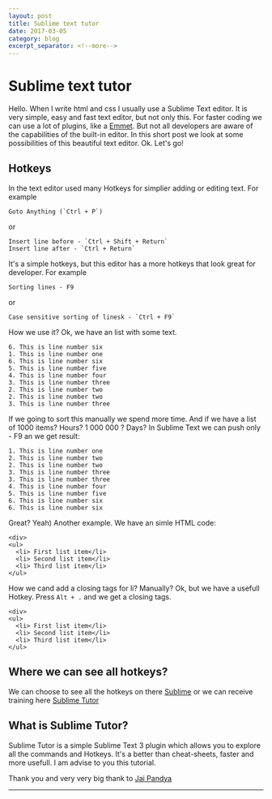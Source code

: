 ```yaml
---
layout: post
title: Sublime text tutor
date: 2017-03-05
category: blog
excerpt_separator: <!--more-->
---
```


# Sublime text tutor

Hello. 
When I write html and css I usually use a Sublime Text editor.
It is very simple, easy and fast text editor, but not only this.
For faster coding we can use a lot of plugins, like a [Emmet](http://emmet.io/).
But not all developers are aware of the capabilities of the built-in editor. 
In this short post we look at some possibilities of this beautiful text editor.
Ok. Let's go!
<!--more-->
## Hotkeys

In the text editor used many Hotkeys for simplier adding or editing text.
For example
```
Goto Anything (`Ctrl + P`)
```
or
``` 
Insert line before - `Ctrl + Shift + Return`
Insert line after - `Ctrl + Return`
```
It's a simple hotkeys, but this editor has a more hotkeys that look great for developer.
For example
```
Sorting lines - F9
```
or
```
Case sensitive sorting of linesk - `Ctrl + F9`
```
How we use it?
Ok, we have an list with some text.
```
6. This is line number six
1. This is line number one
6. This is line number six
5. This is line number five
4. This is line number four
3. This is line number three
2. This is line number two
2. This is line number two
3. This is line number three
```
If we going to sort this manually we spend more time. 
And if we have a list of 1000 items? Hours? 1 000 000 ? Days?
In Sublime Text we can push only - F9 an we get result:
```
1. This is line number one
2. This is line number two
2. This is line number two
3. This is line number three
3. This is line number three
4. This is line number four
5. This is line number five
6. This is line number six
6. This is line number six
```
Great? Yeah)
Another example. 
We have an simle HTML code:
```
<div>
<ul>
  <li> First list item</li>
  <li> Second list item</li>
  <li> Third list item</li>
</ul>
```
How we cand add a closing tags for li? Manually? Ok, but we have a usefull Hotkey. 
Press `Alt + .` and we get a closing tags.
```
<div>
<ul>
  <li> First list item</li>
  <li> Second list item</li>
  <li> Third list item</li>
</ul>
```
## Where we can see all hotkeys?
We can choose to see all the hotkeys on there [Sublime](https://www.cheatography.com/tdeyle/cheat-sheets/sublime-text-3/) or
we can receive training here [Sublime Tutor](https://sublimetutor.com/)

## What is Sublime Tutor?
Sublime Tutor is a simple Sublime Text 3 plugin which allows you to explore all the commands and Hotkeys.
It's a better than cheat-sheets, faster and more usefull.
I am advise to you this tutorial.

Thank you and very very big thank to [Jai Pandya](https://twitter.com/jaipandya)

****
